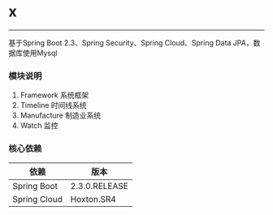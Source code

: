 # x
***
基于Spring Boot 2.3、Spring Security、Spring Cloud、Spring Data JPA，数据库使用Mysql
### 模块说明
  1. Framework 系统框架
  2. Timeline 时间线系统
  3. Manufacture 制造业系统
  4. Watch 监控
### 核心依赖
依赖           |        版本
---           |---
Spring Boot   |	2.3.0.RELEASE
Spring Cloud  |	Hoxton.SR4